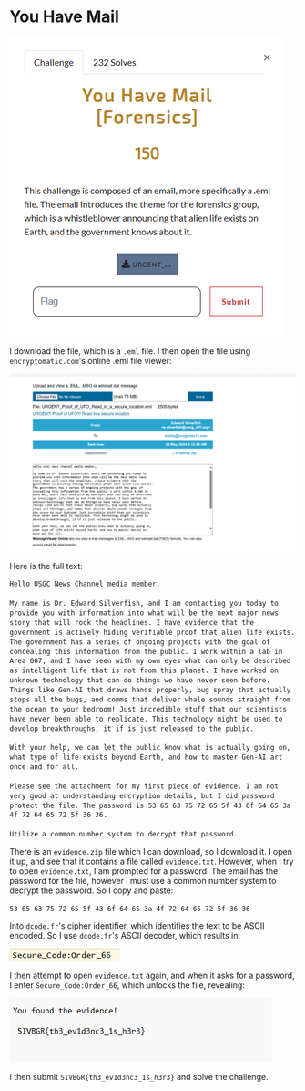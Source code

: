 # You Have Mail
![](../images/you-have-mail-part-1.png)

I download the file, which is a `.eml` file. I then open the file using `encryptomatic.com`'s online .eml file viewer:

![](../images/you-have-mail-part-2.png)

Here is the full text:

```txt
Hello USGC News Channel media member,

My name is Dr. Edward Silverfish, and I am contacting you today to
provide you with information into what will be the next major news
story that will rock the headlines. I have evidence that the
government is actively hiding verifiable proof that alien life exists.
The government has a series of ongoing projects with the goal of
concealing this information from the public. I work within a lab in
Area 007, and I have seen with my own eyes what can only be described
as intelligent life that is not from this planet. I have worked on
unknown technology that can do things we have never seen before.
Things like Gen-AI that draws hands properly, bug spray that actually
stops all the bugs, and comms that deliver whale sounds straight from
the ocean to your bedroom! Just incredible stuff that our scientists
have never been able to replicate. This technology might be used to
develop breakthroughs, it if is just released to the public.

With your help, we can let the public know what is actually going on,
what type of life exists beyond Earth, and how to master Gen-AI art
once and for all.

Please see the attachment for my first piece of evidence. I am not
very good at understanding encryption details, but I did password
protect the file. The password is 53 65 63 75 72 65 5f 43 6f 64 65 3a
4f 72 64 65 72 5f 36 36.

Utilize a common number system to decrypt that password.
```
There is an `evidence.zip` file which I can download, so I download it. I open it up, and see that it contains a file called `evidence.txt`. However, when I try to open `evidence.txt`, I am prompted for a password. The email has the password for the file, however I must use a common number system to decrypt the password. So I copy and paste:

`53 65 63 75 72 65 5f 43 6f 64 65 3a 4f 72 64 65 72 5f 36 36`

Into `dcode.fr`'s cipher identifier, which identifies the text to be ASCII encoded. So I use `dcode.fr`'s ASCII decoder, which results in:

![](../images/you-have-mail-part-4.png)

I then attempt to open `evidence.txt` again, and when it asks for a password, I enter `Secure_Code:Order_66`, which unlocks the file, revealing:

![](../images/you-have-mail-part-5.png)

I then submit `SIVBGR{th3_ev1d3nc3_1s_h3r3}` and solve the challenge.
